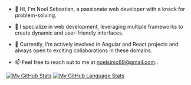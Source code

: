 - 👋 Hi, I'm Noel Sebastian, a passionate web developer with a knack for problem-solving.
- 🌱 I specialize in web development, leveraging multiple frameworks to create dynamic and user-friendly interfaces.
- 💼 Currently, I'm actively involved in Angular and React projects and always open to exciting collaborations in these domains.

- 📫 Feel free to reach out to me at noelsimc69@gmail.com..

[![My GitHub Stats](https://github-readme-stats.vercel.app/api/?username=noelsebastian22&count_private=true&theme=tokyonight&showicons=true)]()
[![My GitHub Language Stats](https://github-readme-stats.vercel.app/api/top-langs/?username=noelsebastian22&langs_count=5&theme=tokyonight)]()

<!---
noelsebastian22/noelsebastian22 is a ✨ special ✨ repository because its `README.md` (this file) appears on your GitHub profile.
You can click the Preview link to take a look at your changes.
--->
